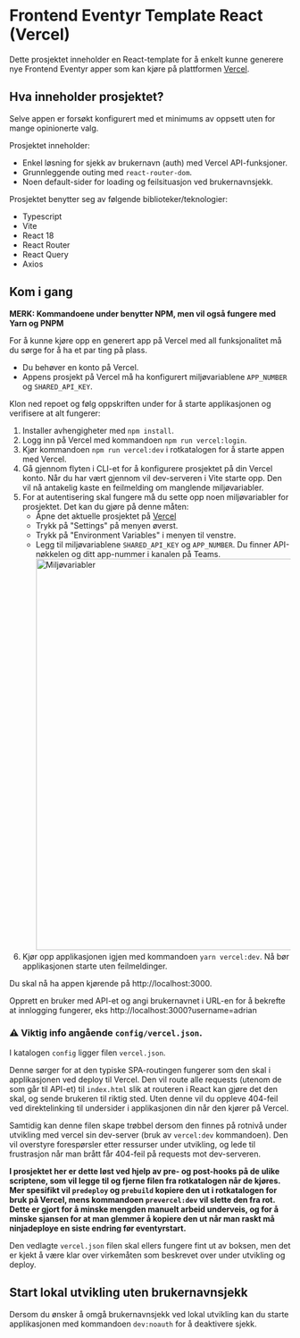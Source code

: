 # Frontend Eventyr Template React (Vercel)

Dette prosjektet inneholder en React-template for å enkelt kunne generere nye Frontend Eventyr apper som kan kjøre på plattformen [Vercel](https://vercel.com/).

## Hva inneholder prosjektet?

Selve appen er forsøkt konfigurert med et minimums av oppsett uten for mange opinionerte valg.

Prosjektet inneholder:

- Enkel løsning for sjekk av brukernavn (auth) med Vercel API-funksjoner.
- Grunnleggende outing med `react-router-dom`.
- Noen default-sider for loading og feilsituasjon ved brukernavnsjekk.

Prosjektet benytter seg av følgende biblioteker/teknologier:

- Typescript
- Vite
- React 18
- React Router
- React Query
- Axios

## Kom i gang

**MERK: Kommandoene under benytter NPM, men vil også fungere med Yarn og PNPM**

For å kunne kjøre opp en generert app på Vercel med all funksjonalitet må du sørge for å ha et par ting på plass.

- Du behøver en konto på Vercel.
- Appens prosjekt på Vercel må ha konfigurert miljøvariablene `APP_NUMBER` og `SHARED_API_KEY`.

Klon ned repoet og følg oppskriften under for å starte applikasjonen og verifisere at alt fungerer:

1. Installer avhengigheter med `npm install`.
2. Logg inn på Vercel med kommandoen `npm run vercel:login`.
3. Kjør kommandoen `npm run vercel:dev` i rotkatalogen for å starte appen med Vercel.
4. Gå gjennom flyten i CLI-et for å konfigurere prosjektet på din Vercel konto. Når du har vært gjennom vil dev-serveren i Vite starte opp. Den vil nå antakelig kaste en feilmelding om manglende miljøvariabler.
5. For at autentisering skal fungere må du sette opp noen miljøvariabler for prosjektet. Det kan du gjøre på denne måten:
   - Åpne det aktuelle prosjektet på [Vercel](https://vercel.com/dashboard)
   - Trykk på "Settings" på menyen øverst.
   - Trykk på "Environment Variables" i menyen til venstre.
   - Legg til miljøvariablene `SHARED_API_KEY` og `APP_NUMBER`. Du finner API-nøkkelen og ditt app-nummer i kanalen på Teams.
     <img src="https://user-images.githubusercontent.com/44908461/198880121-8f654164-93f3-46d1-b34c-644cc73ecbee.png" alt="Miljøvariabler" width="700"/>
6. Kjør opp applikasjonen igjen med kommandoen `yarn vercel:dev`. Nå bør applikasjonen starte uten feilmeldinger.

Du skal nå ha appen kjørende på http://localhost:3000.

Opprett en bruker med API-et og angi brukernavnet i URL-en for å bekrefte at innlogging fungerer, eks http://localhost:3000?username=adrian

### ⚠️ Viktig info angående `config/vercel.json`.

I katalogen `config` ligger filen `vercel.json`.

Denne sørger for at den typiske SPA-routingen fungerer som den skal i applikasjonen ved deploy til Vercel. Den vil route alle requests (utenom de som går til API-et) til `index.html` slik at routeren i React kan gjøre det den skal, og sende brukeren til riktig sted. Uten denne vil du oppleve 404-feil ved direktelinking til undersider i applikasjonen din når den kjører på Vercel.

Samtidig kan denne filen skape trøbbel dersom den finnes på rotnivå under utvikling med vercel sin dev-server (bruk av `vercel:dev` kommandoen). Den vil overstyre forespørsler etter ressurser under utvikling, og lede til frustrasjon når man brått får 404-feil på requests mot dev-serveren.

**I prosjektet her er dette løst ved hjelp av pre- og post-hooks på de ulike scriptene, som vil legge til og fjerne filen fra rotkatalogen når de kjøres. Mer spesifikt vil `predeploy` og `prebuild` kopiere den ut i rotkatalogen for bruk på Vercel, mens kommandoen `prevercel:dev` vil slette den fra rot. Dette er gjort for å minske mengden manuelt arbeid underveis, og for å minske sjansen for at man glemmer å kopiere den ut når man raskt må ninjadeploye en siste endring før eventyrstart.**

Den vedlagte `vercel.json` filen skal ellers fungere fint ut av boksen, men det er kjekt å være klar over virkemåten som beskrevet over under utvikling og deploy.

## Start lokal utvikling uten brukernavnsjekk

Dersom du ønsker å omgå brukernavnsjekk ved lokal utvikling kan du starte applikasjonen med kommandoen `dev:noauth` for å deaktivere sjekk.
